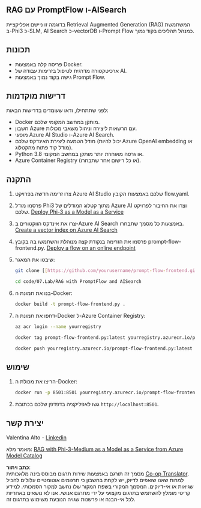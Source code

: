 <!--
CO_OP_TRANSLATOR_METADATA:
{
  "original_hash": "8ec74e4a49934dad78bc52dcb898359c",
  "translation_date": "2025-07-16T17:09:29+00:00",
  "source_file": "code/07.Lab/RAG_with_PromptFlow_and_AISearch/README.md",
  "language_code": "he"
}
-->
## RAG עם PromptFlow ו-AISearch

בדוגמה זו ניישם אפליקציית Retrieval Augmented Generation (RAG) המשתמשת ב-Phi3 כ-SLM, AI Search כ-vectorDB ו-Prompt Flow כמנהל תהליכים בקוד נמוך.

## תכונות

- פריסה קלה באמצעות Docker.
- ארכיטקטורה מדרגית לטיפול בזרימות עבודה של AI.
- גישה בקוד נמוך באמצעות Prompt Flow.

## דרישות מוקדמות

לפני שתתחילו, ודאו שעומדים בדרישות הבאות:

- Docker מותקן במחשב המקומי שלכם.
- חשבון Azure עם הרשאות ליצירה וניהול משאבי מכולות.
- מופעי Azure AI Studio ו-Azure AI Search.
- מודל הטמעה ליצירת האינדקס שלכם (יכול להיות Azure OpenAI embedding או מודל קוד פתוח מהקטלוג).
- Python 3.8 או גרסה מאוחרת יותר מותקן במחשב המקומי.
- Azure Container Registry (או כל רישום אחר שתבחרו).

## התקנה

1. צרו זרימה חדשה בפרויקט Azure AI Studio שלכם באמצעות הקובץ flow.yaml.
2. פרסמו מודל Phi3 מתוך קטלוג המודלים של Azure AI וצרו את החיבור לפרויקט שלכם. [Deploy Phi-3 as a Model as a Service](https://learn.microsoft.com/azure/machine-learning/how-to-deploy-models-phi-3?view=azureml-api-2&tabs=phi-3-mini)
3. צרו את אינדקס הווקטורים ב-Azure AI Search באמצעות כל מסמך שתבחרו. [Create a vector index on Azure AI Search](https://learn.microsoft.com/azure/search/search-how-to-create-search-index?tabs=portal)
4. פרסמו את הזרימה בנקודת קצה מנוהלת והשתמשו בה בקובץ prompt-flow-frontend.py. [Deploy a flow on an online endpoint](https://learn.microsoft.com/azure/ai-studio/how-to/flow-deploy)
5. שיבטו את המאגר:

    ```sh
    git clone [[https://github.com/yourusername/prompt-flow-frontend.git](https://github.com/microsoft/Phi-3CookBook.git)](https://github.com/microsoft/Phi-3CookBook.git)
    
    cd code/07.Lab/RAG with PromptFlow and AISearch
    ```

6. בנו את תמונת ה-Docker:

    ```sh
    docker build -t prompt-flow-frontend.py .
    ```

7. דחפו את תמונת ה-Docker ל-Azure Container Registry:

    ```sh
    az acr login --name yourregistry
    
    docker tag prompt-flow-frontend.py:latest yourregistry.azurecr.io/prompt-flow-frontend.py:latest
    
    docker push yourregistry.azurecr.io/prompt-flow-frontend.py:latest
    ```

## שימוש

1. הריצו את מכולת ה-Docker:

    ```sh
    docker run -p 8501:8501 yourregistry.azurecr.io/prompt-flow-frontend.py:latest
    ```

2. גשו לאפליקציה בדפדפן שלכם בכתובת `http://localhost:8501`.

## יצירת קשר

Valentina Alto - [Linkedin](https://www.linkedin.com/in/valentina-alto-6a0590148/)

מאמר מלא: [RAG with Phi-3-Medium as a Model as a Service from Azure Model Catalog](https://medium.com/@valentinaalto/rag-with-phi-3-medium-as-a-model-as-a-service-from-azure-model-catalog-62e1411948f3)

**כתב ויתור**:  
מסמך זה תורגם באמצעות שירות תרגום מבוסס בינה מלאכותית [Co-op Translator](https://github.com/Azure/co-op-translator). למרות שאנו שואפים לדיוק, יש לקחת בחשבון כי תרגומים אוטומטיים עלולים להכיל שגיאות או אי-דיוקים. המסמך המקורי בשפת המקור שלו נחשב למקור הסמכותי. למידע קריטי מומלץ להשתמש בתרגום מקצועי על ידי מתרגם אנושי. אנו לא נושאים באחריות לכל אי-הבנה או פרשנות שגויה הנובעת משימוש בתרגום זה.